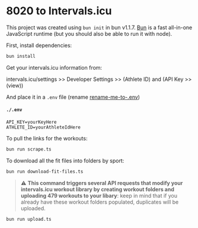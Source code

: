 # 8020 to Intervals.icu

This project was created using `bun init` in bun v1.1.7. [Bun](https://bun.sh) is a fast all-in-one JavaScript runtime (but you should also be able to run it with node).

First, install dependencies:

```bash
bun install
```

Get your intervals.icu information from:

intervals.icu/settings >> Developer Settings >> (Athlete ID) and (API Key >> (view))

And place it in a `.env` file (rename [rename-me-to-.env](./rename-me-to-.env))

#### **`./.env`**

```
API_KEY=yourKeyHere
ATHLETE_ID=yourAthleteIdHere
```

To pull the links for the workouts:

```bash
bun run scrape.ts
```

To download all the fit files into folders by sport:

```bash
bun run download-fit-files.ts
```

> :warning: **This command triggers several API requests that modify your intervals.icu workout library by creating workout folders and uploading 479 workouts to your libary**: keep in mind that if you already have these workout folders populated, duplicates will be uploaded.

```bash
bun run upload.ts
```
